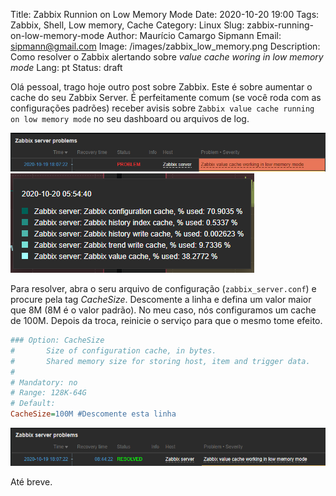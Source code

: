 ﻿Title: Zabbix Runnion on Low Memory Mode
Date: 2020-10-20 19:00
Tags: Zabbix, Shell, Low memory, Cache
Category: Linux
Slug: zabbix-running-on-low-memory-mode
Author: Maurício Camargo Sipmann
Email: sipmann@gmail.com
Image: /images/zabbix_low_memory.png
Description: Como resolver o Zabbix alertando sobre *value cache woring in low memory mode* 
Lang: pt
Status: draft

Olá pessoal, trago hoje outro post sobre Zabbix. Este é sobre aumentar o cache do seu Zabbix Server. É perfeitamente comum (se você roda com as configurações padrões) receber avisis sobre `Zabbix value cache running on low memory mode` no seu dashboard ou arquivos de log.

![Zabbix Dashboard alertando sobre problemas de memória](/images/zabbix_low_memory_mode.png)
![Zabbix Dashboard cache gráfico com 70% utilizado](/images/zabbix_cache_filling.png)

Para resolver, abra o seru arquivo de configuração (`zabbix_server.conf`) e procure pela tag *CacheSize*. Descomente a linha e defina um valor maior que 8M (8M é o valor padrão). No meu caso, nós configuramos um cache de 100M. Depois da troca, reinicie o serviço para que o mesmo tome efeito.

```ini
### Option: CacheSize
#       Size of configuration cache, in bytes.
#       Shared memory size for storing host, item and trigger data.
#
# Mandatory: no
# Range: 128K-64G
# Default:
CacheSize=100M #Descomente esta linha
```

![Zabbix Dashboard resolved memory problem](/images/zabbix_low_memory_solved.png)

Até breve.
